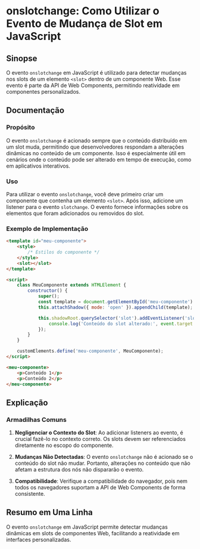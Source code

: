 <!--
Meta Description: # onslotchange: Como Utilizar o Evento de Mudança de Slot em JavaScript ## Sinopse O evento `onslotchange` em JavaScript é utilizado para detectar mud...
Meta Keywords: evento, slot, componente, conteúdo, onslotchange
-->

# onslotchange: Como Utilizar o Evento de Mudança de Slot em JavaScript

## Sinopse
O evento `onslotchange` em JavaScript é utilizado para detectar mudanças nos slots de um elemento `<slot>` dentro de um componente Web. Esse evento é parte da API de Web Components, permitindo reatividade em componentes personalizados.

## Documentação

### Propósito
O evento `onslotchange` é acionado sempre que o conteúdo distribuído em um slot muda, permitindo que desenvolvedores respondam a alterações dinâmicas no conteúdo de um componente. Isso é especialmente útil em cenários onde o conteúdo pode ser alterado em tempo de execução, como em aplicativos interativos.

### Uso
Para utilizar o evento `onslotchange`, você deve primeiro criar um componente que contenha um elemento `<slot>`. Após isso, adicione um listener para o evento `slotchange`. O evento fornece informações sobre os elementos que foram adicionados ou removidos do slot.

### Exemplo de Implementação
```html
<template id="meu-componente">
    <style>
        /* Estilos do componente */
    </style>
    <slot></slot>
</template>

<script>
    class MeuComponente extends HTMLElement {
        constructor() {
            super();
            const template = document.getElementById('meu-componente').content.cloneNode(true);
            this.attachShadow({ mode: 'open' }).appendChild(template);

            this.shadowRoot.querySelector('slot').addEventListener('slotchange', (event) => {
                console.log('Conteúdo do slot alterado:', event.target.assignedNodes());
            });
        }
    }

    customElements.define('meu-componente', MeuComponente);
</script>

<meu-componente>
    <p>Conteúdo 1</p>
    <p>Conteúdo 2</p>
</meu-componente>
```

## Explicação
### Armadilhas Comuns
1. **Negligenciar o Contexto do Slot**: Ao adicionar listeners ao evento, é crucial fazê-lo no contexto correto. Os slots devem ser referenciados diretamente no escopo do componente.
   
2. **Mudanças Não Detectadas**: O evento `onslotchange` não é acionado se o conteúdo do slot não mudar. Portanto, alterações no conteúdo que não afetam a estrutura dos nós não dispararão o evento.

3. **Compatibilidade**: Verifique a compatibilidade do navegador, pois nem todos os navegadores suportam a API de Web Components de forma consistente.

## Resumo em Uma Linha
O evento `onslotchange` em JavaScript permite detectar mudanças dinâmicas em slots de componentes Web, facilitando a reatividade em interfaces personalizadas.